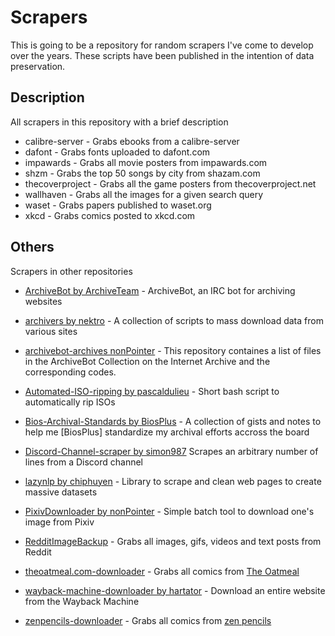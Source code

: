 # Scrapers
This is going to be a repository for random scrapers I've come to develop over the years. These scripts have been published in the intention of data preservation.

## Description
All scrapers in this repository with a brief description

* calibre-server - Grabs ebooks from a calibre-server
* dafont - Grabs fonts uploaded to dafont.com
* impawards - Grabs all movie posters from impawards.com
* shzm - Grabs the top 50 songs by city from shazam.com
* thecoverproject - Grabs all the game posters from thecoverproject.net
* wallhaven - Grabs all the images for a given search query
* waset - Grabs papers published to waset.org
* xkcd - Grabs comics posted to xkcd.com


## Others
Scrapers in other repositories

* [ArchiveBot by ArchiveTeam](https://github.com/ArchiveTeam/ArchiveBot) - ArchiveBot, an IRC bot for archiving websites

* [archivers by nektro](https://github.com/nektro/archivers) - A collection of scripts to mass download data from various sites

* [archivebot-archives nonPointer](https://github.com/nonPointer/PixivDownloader) - This repository containes a list of files in the ArchiveBot Collection on the Internet Archive and the corresponding codes.

* [Automated-ISO-ripping by pascaldulieu](https://github.com/pascaldulieu/Automated-ISO-ripping) - Short bash script to automatically rip ISOs

* [Bios-Archival-Standards by BiosPlus](https://github.com/BiosPlus/Bios-Archival-Standards) - A collection of gists and notes to help me [BiosPlus] standardize my archival efforts accross the board

* [Discord-Channel-scraper by simon987](https://github.com/simon987/Discord-Channel-scraper) Scrapes an arbitrary number of lines from a Discord channel

* [lazynlp by chiphuyen](https://github.com/chiphuyen/lazynlp) - Library to scrape and clean web pages to create massive datasets

* [PixivDownloader by nonPointer](https://github.com/nonPointer/PixivDownloader) - Simple batch tool to download one's image from Pixiv

* [RedditImageBackup](https://github.com/LameLemon/RedditImageBackup) - Grabs all images, gifs, videos and text posts from Reddit 

* [theoatmeal.com-downloader](https://github.com/LameLemon/theoatmeal.com-downloader) - Grabs all comics from [The Oatmeal](https://theoatmeal.com)

* [wayback-machine-downloader by hartator](https://github.com/hartator/wayback-machine-downloader) - Download an entire website from the Wayback Machine

* [zenpencils-downloader](https://github.com/LameLemon/zenpencils-downloader) - Grabs all comics from [zen pencils](https://zenpencils.com/)
